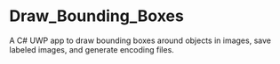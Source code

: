 # Draw_Bounding_Boxes
A C# UWP app to draw bounding boxes around objects in images, save labeled images, and generate encoding files.
